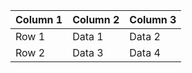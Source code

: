 | Column 1  | Column 2  | Column 3  |
|-----------|-----------|-----------|
| Row 1     | Data 1    | Data 2    |
| Row 2     | Data 3    | Data 4    |
